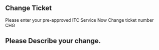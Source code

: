 ## Change Ticket
Please enter your pre-approved ITC Service Now Change ticket number
CHG

## Please Describe your change.